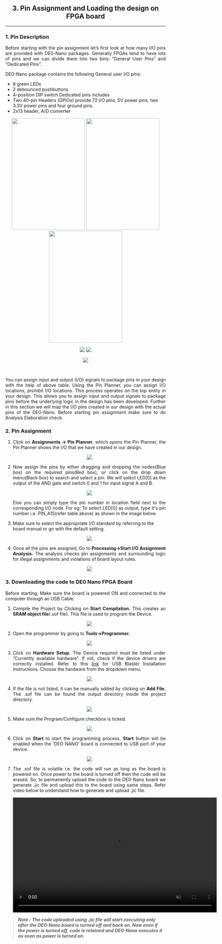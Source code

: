 <style>
.back{
	position: fixed;
	width: 300px;
	height: 300px;
	top: 50%;
	left: 50%;
    margin-top: auto; 
    margin-left: auto; 
	opacity: 0.05;
	}
.center {
  display: block;
  margin-left: auto;
  margin-right: auto;
  width: 50%;
}
h1 {
  text-align: center;
}
p.date {
  text-align: right;
}
p.main {
  text-align: justify;
}
</style>





<center><h2>3. Pin Assignment and Loading the design on FPGA board</h2></center>

***
<h3> 1. Pin Description</h3>


<p align="justify" class="main">Before starting with the pin assignment let’s first look at how many I/O pins are provided with
DE0-Nano packages. Generally FPGAs tend to have lots of pins and we can divide them into
two bins: ”General User Pins” and ”Dedicated Pins”.</p>  

DE0-Nano package contains the following General user I/O pins:
- 8 green LEDs
- 2 debounced pushbuttons
- 4-position DIP switch
Dedicated pins includes
- Two 40-pin Headers (GPIOs) provide 72 I/O pins, 5V power pins, two 3.3V power pins and four ground pins.
- 2x13 header, A/D converter

<p align="center">
  <img src="./images/PinPlanning/GPIO-0.png", width= 230, height=350>
  <img src="./images/PinPlanning/de0-nano-top.png", width= 230, height=350>
  <img src="./images/PinPlanning/GPIO-1.png", width= 230, height=350>
</p>



<p align="center">
  <img src="./images/PinPlanning/GPIO-2.png">
  <img src="./images/PinPlanning/de0-nano-bot.png">
</p>

<p align="center">
  <img src="./images/pin.png">
</p>
​	                    


<p align="justify" class="main">You can assign input and output (I/O) signals to package pins in your design with the help of
above table. Using the Pin Planner, you can assign I/O locations, prohibit I/O locations. This
process operates on the top entity in your design. This allows you to assign input and output
signals to package pins before the underlying logic in the design has been developed.
Further in this section we will map the I/O pins created in our design with the actual pins of
the DE0-Nano. Before starting pin assignment make sure to do Analysis Elaboration check.</p>

<h3> 2. Pin Assignment</h3>

<ol>
<li><p align="justify" class="main">Click on <b>Assignments → Pin Planner</b>, which opens the Pin Planner, the Pin
Planner shows the I/O that we have created in our design.</p></li>

<p align="center">
  <img src="./images/PinPlanning/pinplanning1.png">
</p> 


<li><p align="justify" class="main">Now assign the pins by either dragging and dropping the nodes(Blue box) on the required
pins(Red box), or click on the drop down menu(Black box) to search and select a pin.
We will select LED[0] as the output of the AND gate and switch 0 and 1 for input
signal A and B.</p></li>

<p align="center">
  <img src="./images/NewChangesImages/pinplan1.png">
</p> 

<p align="justify" class="main">Else you can simply type the pin number in location field next to the corresponding I/O node. For eg: To select LED[0] as output, type it's pin number i.e. PIN_A15(refer table above) as shown in the image below.</p>


<li>Make sure to select the appropriate I/O standard by referring to the board manual or go
with the default setting.</p></li>

<p align="center">
  <img src="./images/NewChangesImages/pinplan2.png">
</p> 


<li><p align="justify" class="main">Once all the pins are assigned, Go to <b>Processing→Start I/O Assignment Analysis.</b>
The analysis checks pin assignments and surrounding logic for illegal assignments and
violations of board layout rules.</p></li>

<p align="center">
  <img src="./images/PinPlanning/pinplanning4.png">
</p> 

</ol>

<h3> 3. Downloading the code to DE0 Nano FPGA Board <a name = "video"></h3>


<p align="justify" class="main"> Before starting, Make sure the board is powered ON and connected to the computer through
an USB Cable.</p>

<ol>
<li><p align="justify" class="main">Compile the Project by Clicking on <b>Start Compilation.</b> This creates an <b>SRAM object file</b>(.sof file). This file is used to program the Device. </p></li>

<p align="center">
  <img src="./images/NewChangesImages/assign2.png">
</p> 


<li><p align="justify" class="main">Open the programmer by going to <b>Tools→Programmer.</b></p></li>

<p align="center">
  <img src="./images/NewChangesImages/download1.png">
</p> 


<li> <p align="justify" class="main">Click on <b>Hardware Setup.</b> The Device required must be listed under ”Currently available hardware”. If not, check if the device drivers 
are correctly installed. Refer to this <u><a href="https://www.terasic.com.tw/wiki/Altera_USB_Blaster_Driver_Installation_Instructions">link</a></u> for USB Blaster Installation Instructions. Choose the hardware from the dropdown menu.</p></li>

<p align="center">
  <img src="./images/NewChangesImages/download2.png">
</p> 



<li><p align="justify" class="main">If the file is not listed, it can be manually added by clicking on <b>Add File.</b> The .sof file
can be found the output directory inside the project directory.</p> </li>

<p align="center">
  <img src="./images/NewChangesImages/download4.png">
</p> 

<li><p align="justify" class="main">Make sure the Program/Configure checkbox is ticked. </p></li>
<p align="center">
  <img src="./images/NewChangesImages/download5.png">
</p> 

<li><p align="justify" class="main">Click on <b>Start</b> to start the programming process. <b>Start</b> button will be enabled when the
’DEO NANO’ board is connected to USB port of your device. </p></li>

<p align="center">
  <img src="./images/NewChangesImages/download6.png">
</p> 

<li> <p align="justify" class="main">The .sof file is volatile i.e. the code will run as long as the board is powered on. Once power to the board is turned off then the code will be erased. So, to permanently upload the code to the DE0-Nano board we generate .jic file and upload this to the board using same steps. Refer video below to understand how to generate and upload .jic file.</p></li>


<p align="center">
  
  <video width="640" height="360" controls muted>
    <source src="./images/pin_assignment/jic.mp4" type="video/mp4">
  </video>
</p>

</ol>

> _**Note : The code uploaded using .jic file will start executing only after the DE0-Nano board is turned off and back on. Now even if the power is turned off, code is retained and DE0-Nano executes it as soon as power is turned on.**_











